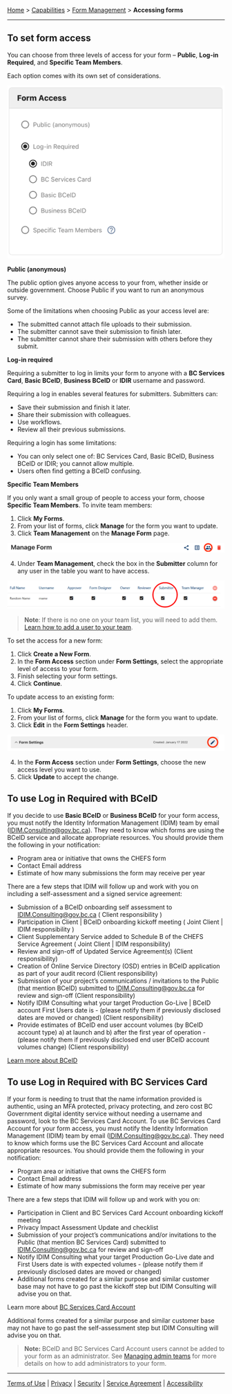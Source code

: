 [Home](index) > [Capabilities](Capabilities) > [Form Management](Form-Management) > **Accessing forms**
***

<!-- On this page:
- [To set form access](#to-set-form-access)
- [To use Log in Required with BCeID](#to-use-log-in-required-with-bceid) -->

## To set form access

You can choose from three levels of access for your form – **Public**, **Log-in Required**, and **Specific Team Members**.

Each option comes with its own set of considerations.

![img](images/chefs-form-access-fig1.png)

**Public (anonymous)**

The public option gives anyone access to your from, whether inside or outside government. 
Choose Public if you want to run an anonymous survey.

Some of the limitations when choosing Public as your access level are:
* The submitted cannot attach file uploads to their submission.
* The submitter cannot save their submission to finish later.
* The submitter cannot share their submission with others before they submit.

**Log-in required**

Requiring a submitter to log in limits your form to anyone with a **BC Services Card**, **Basic BCeID**, **Business BCeID** or **IDIR** username and password. 

Requiring a log in enables several features for submitters. 
Submitters can:
* Save their submission and finish it later.
* Share their submission with colleagues.
* Use workflows.
* Review all their previous submissions. 

Requiring a login has some limitations:
* You can only select one of: BC Services Card, Basic BCeID, Business BCeID or IDIR; you cannot allow multiple.
* Users often find getting a BCeID confusing.

**Specific Team Members**

If you only want a small group of people to access your form, choose **Specific Team Members**. 
To invite team members:

1. Click **My Forms**.
2. From your list of forms, click **Manage** for the form you want to update.
3. Click **Team Management** on the **Manage Form** page.

![img](images/chefs-form-access-fig2.png)


4. Under **Team Management**, check the box in the **Submitter** column for any user in the table you want to have access.

![img](images/chefs-form-access-fig3.png)

> **Note**: If there is no one on your team list, you will need to add them. [Learn how to add a user to your team](Managing-admin-teams).

To set the access for a new form:
1.	Click **Create a New Form**.
2.	In the **Form Access** section under **Form Settings**, select the appropriate level of access to your form.
3.	Finish selecting your form settings.
4.	Click **Continue**.

To update access to an existing form:
1.	Click **My Forms**.
2.	From your list of forms, click **Manage** for the form you want to update.
3.	Click **Edit** in the **Form Settings** header.

![img](images/chefs-form-access-fig4.png)

4.	In the **Form Access** section under **Form Settings**, choose the new access level you want to use.
5.	Click **Update** to accept the change.

## To use Log in Required with BCeID
<!-- **[Back to top](#top)** -->

If you decide to use **Basic BCeID** or **Business BCeID** for your form access, you must notify the Identity Information Management (IDIM) team by email (IDIM.Consulting@gov.bc.ca). They need to know which forms are using the BCeID service and allocate appropriate resources. 
You should provide them the following in your notification:

* Program area or initiative that owns the CHEFS form
* Contact Email address
* Estimate of how many submissions the form may receive per year

There are a few steps that IDIM will follow up and work with you on including a self-assessment and a signed service agreement:

* Submission of a BCeID onboarding self assessment to IDIM.Consulting@gov.bc.ca ( Client responsibility ) 
* Participation in Client | BCeID onboarding kickoff meeting ( Joint Client | IDIM responsibility ) 
* Client Supplementary Service added to Schedule B of the CHEFS Service Agreement ( Joint Client | IDIM responsibility) 
* Review and sign-off of Updated Service Agreement(s) (Client responsibility) 
* Creation of Online Service Directory (OSD) entries in BCeID application as part of your audit record (Client responsibility) 
* Submission of your project’s communications / invitations to the Public (that mention BCeID) submitted to IDIM.Consulting@gov.bc.ca for review and sign-off (Client responsibility) 
* Notify IDIM Consulting what your target Production Go-Live | BCeID account First Users date is - (please notify them if previously disclosed dates are moved or changed) (Client responsibility) 
* Provide estimates of BCeID end user account volumes (by BCeID account type) a) at launch and b) after the first year of operation - (please notify them if previously disclosed end user BCeID account volumes change) (Client responsibility) 
 
[Learn more about BCeID](https://www.bceid.ca/)

## To use Log in Required with BC Services Card

If your form is needing to trust that the name information provided is authentic, using an MFA protected, privacy protecting, and zero cost BC Government digital identity service without needing a username and password, look to the BC Services Card Account. To use BC Services Card Account for your form access, you must notify the Identity Information Management (IDIM) team by email ([IDIM.Consulting@gov.bc.ca](mailto:IDIM.Consulting@gov.bc.ca)). They need to know which forms use the BC Services Card Account and allocate appropriate resources. You should provide them the following in your notification:

* Program area or initiative that owns the CHEFS form
* Contact Email address
* Estimate of how many submissions the form may receive per year

There are a few steps that IDIM will follow up and work with you on:

* Participation in Client and BC Services Card Account onboarding kickoff meeting 
* Privacy Impact Assessment Update and checklist
* Submission of your project’s communications and/or invitations to the Public (that mention BC Services Card) submitted to [IDIM.Consulting@gov.bc.ca](mailto:IDIM.Consulting@gov.bc.ca) for review and sign-off
* Notify IDIM Consulting what your target Production Go-Live date and First Users date is with expected volumes - (please notify them if previously disclosed dates are moved or changed) 
* Additional forms created for a similar purpose and similar customer base may not have to go past the kickoff step but IDIM Consulting will advise you on that.

Learn more about [BC Services Card Account](https://id.gov.bc.ca/account/) 

Additional forms created for a similar purpose and similar customer base may not have to go past the self-assessment step but IDIM Consulting will advise you on that. 

> **Note:** BCeID and BC Services Card Account users cannot be added to your form as an administrator. See [Managing admin teams](Managing-admin-teams) for more details on how to add administrators to your form.

<!-- **[Back to top](#top)** -->
***
[Terms of Use](Terms-of-Use) | [Privacy](Privacy) | [Security](Security) | [Service Agreement](Service-Agreement) | [Accessibility](Accessibility)